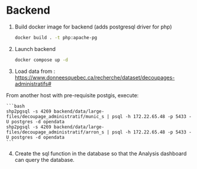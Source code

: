 # Backend

1. Build docker image for backend (adds postgresql driver for php)
    ```bash
    docker build . -t php:apache-pg
    ```
2. Launch backend
    ```bash
    docker compose up -d
    ```
3. Load data from : https://www.donneesquebec.ca/recherche/dataset/decoupages-administratifs# 

From another host with pre-requisite postgis, execute:

    ```bash
    shp2pgsql -s 4269 backend/data/large-files/decoupage_administratif/munic_s | psql -h 172.22.65.48 -p 5433 -U postgres -d opendata
    shp2pgsql -s 4269 backend/data/large-files/decoupage_administratif/arron_s | psql -h 172.22.65.48 -p 5433 -U postgres -d opendata
    ```

4. Create the sql function in the database so that the Analysis dashboard can query the database.



